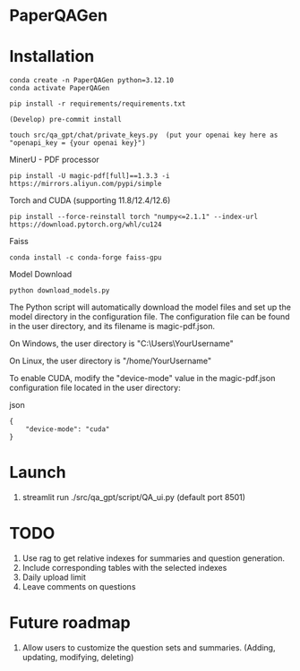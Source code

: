 # PaperQAGen

# Installation

```
conda create -n PaperQAGen python=3.12.10
conda activate PaperQAGen
```

```
pip install -r requirements/requirements.txt
```

```
(Develop) pre-commit install
```

```
touch src/qa_gpt/chat/private_keys.py  (put your openai key here as "openapi_key = {your openai key}")
```

MinerU - PDF processor
```
pip install -U magic-pdf[full]==1.3.3 -i https://mirrors.aliyun.com/pypi/simple
```

Torch and CUDA (supporting 11.8/12.4/12.6)
```
pip install --force-reinstall torch "numpy<=2.1.1" --index-url https://download.pytorch.org/whl/cu124
```

Faiss
```
conda install -c conda-forge faiss-gpu
```

Model Download
```
python download_models.py
```

The Python script will automatically download the model files and set up the model directory in the configuration file. The configuration file can be found in the user directory, and its filename is magic-pdf.json.

On Windows, the user directory is "C:\Users\YourUsername"

On Linux, the user directory is "/home/YourUsername"

To enable CUDA, modify the "device-mode" value in the magic-pdf.json configuration file located in the user directory:

json
```
{
    "device-mode": "cuda"
}
```



# Launch
1. streamlit run ./src/qa_gpt/script/QA_ui.py  (default port 8501)

# TODO
1. Use rag to get relative indexes for summaries and question generation.
2. Include corresponding tables with the selected indexes
3. Daily upload limit
4. Leave comments on questions


# Future roadmap
1. Allow users to customize the question sets and summaries. (Adding, updating, modifying, deleting)
